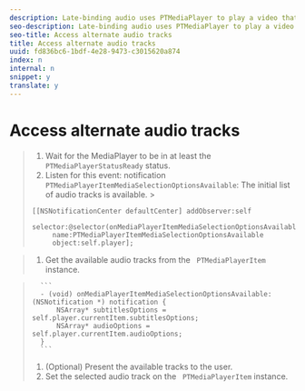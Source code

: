 ```yaml
---
description: Late-binding audio uses PTMediaPlayer to play a video that is specified in an M3U8 HLS playlist and that can contain several alternate audio streams.
seo-description: Late-binding audio uses PTMediaPlayer to play a video that is specified in an M3U8 HLS playlist and that can contain several alternate audio streams.
seo-title: Access alternate audio tracks
title: Access alternate audio tracks
uuid: fd836bc6-1bdf-4e28-9473-c3015620a874
index: n
internal: n
snippet: y
translate: y
---
```


# Access alternate audio tracks


>1. Wait for the MediaPlayer to be in at least the ` PTMediaPlayerStatusReady` status.
>1. Listen for this event:
>   notification ` PTMediaPlayerItemMediaSelectionOptionsAvailable`: The initial list of audio tracks is available. >
>   ```
>   [[NSNotificationCenter defaultCenter] addObserver:self 
>        selector:@selector(onMediaPlayerItemMediaSelectionOptionsAvailable:) 
>        name:PTMediaPlayerItemMediaSelectionOptionsAvailable  
>        object:self.player];
>   ```

>
>1. Get the available audio tracks from the ` PTMediaPlayerItem` instance.

>    
>       ```
>       - (void) onMediaPlayerItemMediaSelectionOptionsAvailable:(NSNotification *) notification { 
>           NSArray* subtitlesOptions = self.player.currentItem.subtitlesOptions; 
>           NSArray* audioOptions = self.player.currentItem.audioOptions; 
>       }
>       ```
>1. (Optional) Present the available tracks to the user.
>1. Set the selected audio track on the ` PTMediaPlayerItem` instance.
